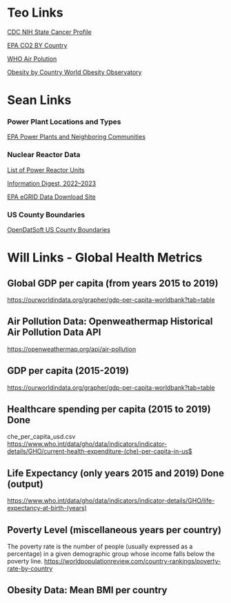 # Teo Links
[CDC NIH State Cancer Profile](https://statecancerprofiles.cancer.gov/map/map.withimage.php?00&county&001&001&00&0&01&0&1&5&0#results)

[EPA CO2 BY Country](https://www.epa.gov/ghgemissions/global-greenhouse-gas-emissions-data)

[WHO Air Polution](https://www.who.int/data/gho/data/themes/air-pollution)

[Obesity by Country World Obesity Observatory](https://data.worldobesity.org/rankings/)

# Sean Links
### Power Plant Locations and Types
[EPA Power Plants and Neighboring Communities](https://www.epa.gov/power-sector/power-plants-and-neighboring-communities)

### Nuclear Reactor Data
[List of Power Reactor Units](https://www.nrc.gov/reactors/operating/list-power-reactor-units.html)

[Information Digest, 2022–2023](https://www.nrc.gov/reading-rm/doc-collections/nuregs/staff/sr1350/index.html)

[EPA eGRID Data Download Site](https://www.epa.gov/egrid/download-data)

### US County Boundaries
[OpenDatSoft US County Boundaries](https://public.opendatasoft.com/explore/dataset/us-county-boundaries/table/?disjunctive.statefp&disjunctive.countyfp&disjunctive.name&disjunctive.namelsad&disjunctive.stusab&disjunctive.state_name)


# Will Links - Global Health Metrics

## Global GDP per capita (from years 2015 to 2019)
https://ourworldindata.org/grapher/gdp-per-capita-worldbank?tab=table



## Air Pollution Data: Openweathermap Historical Air Pollution Data API
https://openweathermap.org/api/air-pollution

## GDP per capita (2015-2019)
https://ourworldindata.org/grapher/gdp-per-capita-worldbank?tab=table

## Healthcare spending per capita (2015 to 2019) **Done**
che_per_capita_usd.csv
https://www.who.int/data/gho/data/indicators/indicator-details/GHO/current-health-expenditure-(che)-per-capita-in-us$


## Life Expectancy (only years 2015 and 2019) **Done** (output)
https://www.who.int/data/gho/data/indicators/indicator-details/GHO/life-expectancy-at-birth-(years)


## Poverty Level (miscellaneous years per country)
The poverty rate is the number of people (usually expressed as a percentage) in a given demographic group whose income falls below the poverty line.
https://worldpopulationreview.com/country-rankings/poverty-rate-by-country

## Obesity Data: Mean BMI per country

